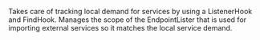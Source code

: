 <!--
  Licensed to the Apache Software Foundation (ASF) under one
  or more contributor license agreements. See the NOTICE file
  distributed with this work for additional information
  regarding copyright ownership. The ASF licenses this file
  to you under the Apache License, Version 2.0 (the
  "License"); you may not use this file except in compliance
  with the License. You may obtain a copy of the License at

  http://www.apache.org/licenses/LICENSE-2.0

  Unless required by applicable law or agreed to in writing,
  software distributed under the License is distributed on an
  "AS IS" BASIS, WITHOUT WARRANTIES OR CONDITIONS OF ANY
  KIND, either express or implied. See the License for the
  specific language governing permissions and limitations
  under the License.
-->
Takes care of tracking local demand for services by using a ListenerHook and FindHook.
Manages the scope of the EndpointLister that is used for importing external services so it matches the local service
demand.
